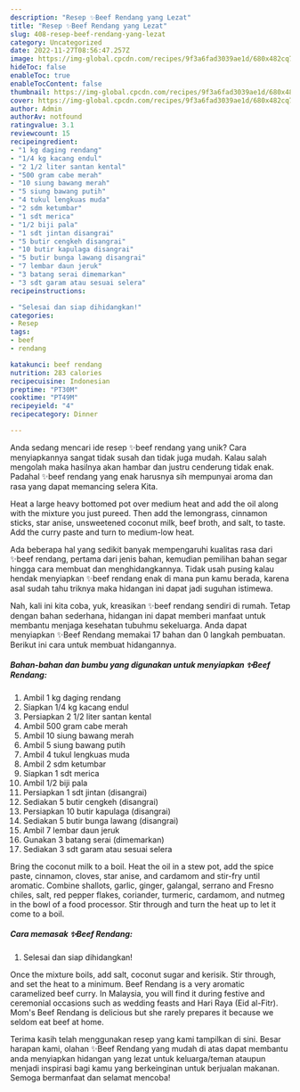 ```yaml
---
description: "Resep ✨️Beef Rendang yang Lezat"
title: "Resep ✨️Beef Rendang yang Lezat"
slug: 408-resep-beef-rendang-yang-lezat
category: Uncategorized
date: 2022-11-27T08:56:47.257Z
image: https://img-global.cpcdn.com/recipes/9f3a6fad3039ae1d/680x482cq70/beef-rendang-foto-resep-utama.jpg
hideToc: false
enableToc: true
enableTocContent: false
thumbnail: https://img-global.cpcdn.com/recipes/9f3a6fad3039ae1d/680x482cq70/beef-rendang-foto-resep-utama.jpg
cover: https://img-global.cpcdn.com/recipes/9f3a6fad3039ae1d/680x482cq70/beef-rendang-foto-resep-utama.jpg
author: Admin
authorAv: notfound
ratingvalue: 3.1
reviewcount: 15
recipeingredient:
- "1 kg daging rendang"
- "1/4 kg kacang endul"
- "2 1/2 liter santan kental"
- "500 gram cabe merah"
- "10 siung bawang merah"
- "5 siung bawang putih"
- "4 tukul lengkuas muda"
- "2 sdm ketumbar"
- "1 sdt merica"
- "1/2 biji pala"
- "1 sdt jintan disangrai"
- "5 butir cengkeh disangrai"
- "10 butir kapulaga disangrai"
- "5 butir bunga lawang disangrai"
- "7 lembar daun jeruk"
- "3 batang serai dimemarkan"
- "3 sdt garam atau sesuai selera"
recipeinstructions:

- "Selesai dan siap dihidangkan!"
categories:
- Resep
tags:
- beef
- rendang

katakunci: beef rendang 
nutrition: 283 calories
recipecuisine: Indonesian
preptime: "PT30M"
cooktime: "PT49M"
recipeyield: "4"
recipecategory: Dinner

---
```





Anda sedang mencari ide resep ✨️beef rendang yang unik? Cara menyiapkannya sangat tidak susah dan tidak juga mudah. Kalau salah mengolah maka hasilnya akan hambar dan justru cenderung tidak enak. Padahal ✨️beef rendang yang enak harusnya sih mempunyai aroma dan rasa yang dapat memancing selera Kita.





Heat a large heavy bottomed pot over medium heat and add the oil along with the mixture you just pureed. Then add the lemongrass, cinnamon sticks, star anise, unsweetened coconut milk, beef broth, and salt, to taste. Add the curry paste and turn to medium-low heat.

Ada beberapa hal yang sedikit banyak mempengaruhi kualitas rasa dari ✨️beef rendang, pertama dari jenis bahan, kemudian pemilihan bahan segar hingga cara membuat dan menghidangkannya. Tidak usah pusing kalau hendak menyiapkan ✨️beef rendang enak di mana pun kamu berada, karena asal sudah tahu triknya maka hidangan ini dapat jadi suguhan istimewa.






Nah, kali ini kita coba, yuk, kreasikan ✨️beef rendang sendiri di rumah. Tetap dengan bahan sederhana, hidangan ini dapat memberi manfaat untuk membantu menjaga kesehatan tubuhmu sekeluarga. Anda dapat menyiapkan ✨️Beef Rendang memakai 17 bahan dan 0 langkah pembuatan. Berikut ini cara untuk membuat hidangannya.

<!--inarticleads1-->

##### Bahan-bahan dan bumbu yang digunakan untuk menyiapkan ✨️Beef Rendang:

1. Ambil 1 kg daging rendang
1. Siapkan 1/4 kg kacang endul
1. Persiapkan 2 1/2 liter santan kental
1. Ambil 500 gram cabe merah
1. Ambil 10 siung bawang merah
1. Ambil 5 siung bawang putih
1. Ambil 4 tukul lengkuas muda
1. Ambil 2 sdm ketumbar
1. Siapkan 1 sdt merica
1. Ambil 1/2 biji pala
1. Persiapkan 1 sdt jintan (disangrai)
1. Sediakan 5 butir cengkeh (disangrai)
1. Persiapkan 10 butir kapulaga (disangrai)
1. Sediakan 5 butir bunga lawang (disangrai)
1. Ambil 7 lembar daun jeruk
1. Gunakan 3 batang serai (dimemarkan)
1. Sediakan 3 sdt garam atau sesuai selera


Bring the coconut milk to a boil. Heat the oil in a stew pot, add the spice paste, cinnamon, cloves, star anise, and cardamom and stir-fry until aromatic. Combine shallots, garlic, ginger, galangal, serrano and Fresno chiles, salt, red pepper flakes, coriander, turmeric, cardamom, and nutmeg in the bowl of a food processor. Stir through and turn the heat up to let it come to a boil. 

<!--inarticleads2-->

##### Cara memasak ✨️Beef Rendang:


1. Selesai dan siap dihidangkan!

Once the mixture boils, add salt, coconut sugar and kerisik. Stir through, and set the heat to a minimum. Beef Rendang is a very aromatic caramelized beef curry. In Malaysia, you will find it during festive and ceremonial occasions such as wedding feasts and Hari Raya (Eid al-Fitr). Mom&#39;s Beef Rendang is delicious but she rarely prepares it because we seldom eat beef at home. 

Terima kasih telah menggunakan resep yang kami tampilkan di sini. Besar harapan kami, olahan ✨️Beef Rendang yang mudah di atas dapat membantu anda menyiapkan hidangan yang lezat untuk keluarga/teman ataupun menjadi inspirasi bagi kamu yang berkeinginan untuk berjualan makanan. Semoga bermanfaat dan selamat mencoba!

